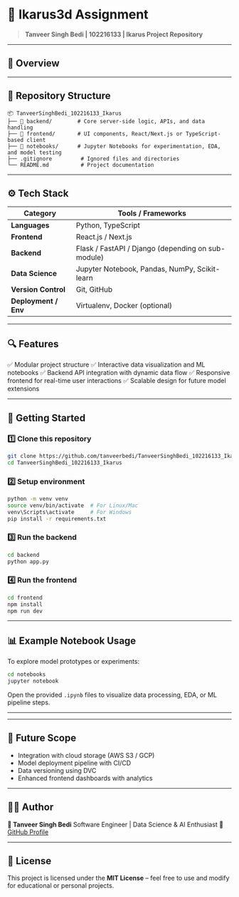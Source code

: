 # 🚀 Ikarus3d Assignment

> **Tanveer Singh Bedi | 102216133 | Ikarus Project Repository**

---

## 🧠 Overview

---

## 📂 Repository Structure

```
📦 TanveerSinghBedi_102216133_Ikarus
├── 📁 backend/        # Core server-side logic, APIs, and data handling
├── 📁 frontend/       # UI components, React/Next.js or TypeScript-based client
├── 📁 notebooks/      # Jupyter Notebooks for experimentation, EDA, and model testing
├── .gitignore         # Ignored files and directories
└── README.md          # Project documentation
```

---

## ⚙️ Tech Stack

| Category             | Tools / Frameworks                                 |
| -------------------- | -------------------------------------------------- |
| **Languages**        | Python, TypeScript                                 |
| **Frontend**         | React.js / Next.js                                 |
| **Backend**          | Flask / FastAPI / Django (depending on sub-module) |
| **Data Science**     | Jupyter Notebook, Pandas, NumPy, Scikit-learn      |
| **Version Control**  | Git, GitHub                                        |
| **Deployment / Env** | Virtualenv, Docker (optional)                      |

---

## 🔍 Features

✅ Modular project structure
✅ Interactive data visualization and ML notebooks
✅ Backend API integration with dynamic data flow
✅ Responsive frontend for real-time user interactions
✅ Scalable design for future model extensions

---

## 🧪 Getting Started

### 1️⃣ Clone this repository

```bash
git clone https://github.com/tanveerbedi/TanveerSinghBedi_102216133_Ikarus.git
cd TanveerSinghBedi_102216133_Ikarus
```

### 2️⃣ Setup environment

```bash
python -m venv venv
source venv/bin/activate  # For Linux/Mac
venv\Scripts\activate     # For Windows
pip install -r requirements.txt
```

### 3️⃣ Run the backend

```bash
cd backend
python app.py
```

### 4️⃣ Run the frontend

```bash
cd frontend
npm install
npm run dev
```

---

## 📊 Example Notebook Usage

To explore model prototypes or experiments:

```bash
cd notebooks
jupyter notebook
```

Open the provided `.ipynb` files to visualize data processing, EDA, or ML pipeline steps.

---


---

## 🧩 Future Scope

* Integration with cloud storage (AWS S3 / GCP)
* Model deployment pipeline with CI/CD
* Data versioning using DVC
* Enhanced frontend dashboards with analytics

---

## 👨‍💻 Author

**👋 Tanveer Singh Bedi**
Software Engineer | Data Science & AI Enthusiast
🔗 [GitHub Profile](https://github.com/tanveerbedi)

---

## 🪪 License

This project is licensed under the **MIT License** – feel free to use and modify for educational or personal projects.
